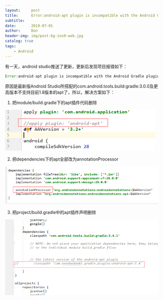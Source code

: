 ```yaml
---
layout:     post
title:      Error:android-apt plugin is incompatible with the Android Gradle plugin. Please use 'annotationProcessor' configuration instead.
subtitle:   
date:       2019-07-01
author:     Don
header-img: img/post-bg-ios9-web.jpg
catalog: true
tags:
    - Android
---
```


有一天，android studio推送了更新，更新后发现项目报错如下：
```java 
Error:android-apt plugin is incompatible with the Android Gradle plugin. Please use 'annotationProcessor' configuration instead.
```
原因是最新版Android Studio所搭配的com.android.tools.build:gradle:3.0.0及更高版本不支持目前1.8版本的apt了，所以，解决方案如下：   
1. 把module/build.gradle下的apt插件代码删除
<img src="/img/article/apt1.png"/>

2. 把dependencies下的apt全部改为annotationProcessor
<img src="/img/article/apt2.png"/>

3. 把project/build.gradle中的apt插件声明删除
<img src="/img/article/apt3.png"/>
